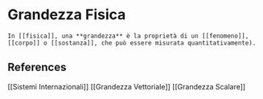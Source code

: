 # Grandezza Fisica
```ad-def
In [[fisica]], una **grandezza** è la proprietà di un [[fenomeno]], [[corpo]] o [[sostanza]], che può essere misurata quantitativamente).
```

## References
[[Sistemi Internazionali]]
[[Grandezza Vettoriale]]
[[Grandezza Scalare]]